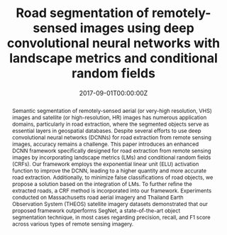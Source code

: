---
title: "Road segmentation of remotely-sensed images using deep convolutional neural networks with landscape metrics and conditional random fields"
authors:
- admin
- P. Vateekul

- S. Lawawirojwong

date: "2017-09-01T00:00:00Z"
doi: ""

author_notes:
- ""
- ""
- ""
- ""
- ""
- ""
- ""
- ""

# Schedule page publish date (NOT publication's date).
publishDate: "2017-09-01T00:00:00Z"

# Publication type.
# Legend: 0 = Uncategorized; 1 = Conference paper; 2 = Journal article;
# 3 = Preprint / Working Paper; 4 = Report; 5 = Book; 6 = Book section;
# 7 = Thesis; 8 = Patent
publication_types: ["2"]

# Publication name and optional abbreviated publication name.
publication: In *Remote Sensing* **Impact Factor 4.2**
publication_short: In *Remote Sensing* **Impact Factor 4.2**

abstract: Semantic segmentation of remotely-sensed aerial (or very-high resolution, VHS) images and satellite (or high-resolution, HR) images has numerous application domains, particularly in road extraction, where the segmented objects serve as essential layers in geospatial databases. Despite several efforts to use deep convolutional neural networks (DCNNs) for road extraction from remote sensing images, accuracy remains a challenge. This paper introduces an enhanced DCNN framework specifically designed for road extraction from remote sensing images by incorporating landscape metrics (LMs) and conditional random fields (CRFs). Our framework employs the exponential linear unit (ELU) activation function to improve the DCNN, leading to a higher quantity and more accurate road extraction. Additionally, to minimize false classifications of road objects, we propose a solution based on the integration of LMs. To further refine the extracted roads, a CRF method is incorporated into our framework. Experiments conducted on Massachusetts road aerial imagery and Thailand Earth Observation System (THEOS) satellite imagery datasets demonstrated that our proposed framework outperforms SegNet, a state-of-the-art object segmentation technique, in most cases regarding precision, recall, and F1 score across various types of remote sensing imagery.

# Summary. An optional shortened abstract.
summary: Semantic segmentation of remotely-sensed aerial (or very-high resolution, VHS) images and satellite (or high-resolution, HR) images has numerous application domains, particularly in road extraction, where the segmented objects serve as essential layers in geospatial databases. Despite several efforts to use deep convolutional neural networks (DCNNs) for road extraction from remote sensing images, accuracy remains a challenge. This paper introduces an enhanced DCNN framework specifically designed for road extraction from remote sensing images by incorporating landscape metrics (LMs) and conditional random fields (CRFs). Our framework employs the exponential linear unit (ELU) activation function to improve the DCNN, leading to a higher quantity and more accurate road extraction. Additionally, to minimize false classifications of road objects, we propose a solution based on the integration of LMs. To further refine the extracted roads, a CRF method is incorporated into our framework. Experiments conducted on Massachusetts road aerial imagery and Thailand Earth Observation System (THEOS) satellite imagery datasets demonstrated that our proposed framework outperforms SegNet, a state-of-the-art object segmentation technique, in most cases regarding precision, recall, and F1 score across various types of remote sensing imagery.

tags:
- Remote Sensing
- Road Segmentation
- Deep Learning
- Semantic Segmentation
- High-Resolution Imagery
- Aerial Imagery
- Convolutional Neural Networks
- Encoder-Decoder Networks
- Exponential Linear Unit
- Conditional Random Fields
- Landscape Metrics

featured: true

links:
# - name: Videos
#   url: https://www.youtube.com/channel/UCNzeAAPyZaX4EDr720q5msg
# - name: ICML talk
#   url: https://www.facebook.com/watch/live/?v=355035025132741&ref=watch_permalink
# - name: IEEE Spectrum article
#   url: https://spectrum.ieee.org/tech-talk/computing/software/deepmind-teaches-ai-teamwork
# - name: ICIAP 2017 Best Papers
#   url: https://link.springer.com/chapter/10.1007/978-3-319-60663-7_18
url_pdf: https://www.mdpi.com/2072-4292/9/7/680
url_code: https://github.com/kaopanboonyuen/
url_dataset: ''
url_poster: ''
url_project: ''
url_slides: https://kaopanboonyuen.github.io/files/panboonyuen_IC2IT2017_BestPaperAward.pdf
url_source: ''
url_video: ''

# Featured image
# To use, add an image named `featured.jpg/png` to your page's folder. 
image:
  caption: ''
  focal_point: Center
  preview_only: false

# Associated Projects (optional).
#   Associate this publication with one or more of your projects.
#   Simply enter your project's folder or file name without extension.
#   E.g. `internal-project` references `content/project/internal-project/index.md`.
#   Otherwise, set `projects: []`.
projects: []

# Slides (optional).
#   Associate this publication with Markdown slides.
#   Simply enter your slide deck's filename without extension.
#   E.g. `slides: "example"` references `content/slides/example/index.md`.
#   Otherwise, set `slides: ""`.
slides: ""
---